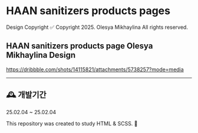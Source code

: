 # HAAN sanitizers products pages

Design Copyright ✅
Copyright 2025. Olesya Mikhaylina All rights reserved.

## HAAN sanitizers products page Olesya Mikhaylina Design

<https://dribbble.com/shots/14115821/attachments/5738257?mode=media>

---

## 🕰️ 개발기간

25.02.04 ~ 25.02.04

This repository was created to study HTML & SCSS. 💖

